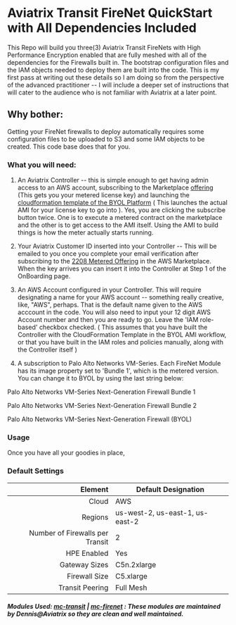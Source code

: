 # Aviatrix Transit FireNet QuickStart with All Dependencies Included 

This Repo will build you three(3) Aviatrix Transit FireNets with High Performance Encryption enabled that are fully meshed with all of the dependencies for the Firewalls built in. The bootstrap configuration files and the IAM objects needed to deploy them are built into the code. This is my first pass at writing out these details so I am doing so from the perspective of the advanced practitioner -- I will include a deeper set of instructions that will cater to the audience who is not familiar with Aviatrix at a later point. 

## Why bother: 

Getting your FireNet firewalls to deploy automatically requires some configuration files to be uploaded to S3 and some IAM objects to be created. This code base does that for you. 

### What you will need: 

1. An Aviatrix Controller -- this is simple enough to get having admin access to an AWS account, subscribing to the Marketplace [offering](https://aws.amazon.com/marketplace/pp/prodview-qzvzwigqw72ek?sr=0-3&ref_=beagle&applicationId=AWSMPContessa) (This gets you your metered license key) and launching the [cloudformation template of the BYOL Platform](https://aws.amazon.com/marketplace/pp/prodview-nsys2ingy6m3w?sr=0-2&ref_=beagle&applicationId=AWSMPContessa) ( This launches the actual AMI for your license key to go into ). Yes, you are clicking the subscribe button twice. One is to execute a metered contract on the marketplace and the other is to get access to the AMI itself. Using the AMI to build things is how the meter actually starts running. 

2. Your Aviatrix Customer ID inserted into your Controller -- This will be emailed to you once you complete your email verification after subscribing to the [2208 Metered Offering](https://aws.amazon.com/marketplace/pp/prodview-qzvzwigqw72ek?sr=0-3&ref_=beagle&applicationId=AWSMPContessa) in the AWS Marketplace. When the key arrives you can insert it into the Controller at Step 1 of the OnBoarding page. 

3. An AWS Account configured in your Controller. This will require designating a name for your AWS account -- something really creative, like, "AWS", perhaps. That is the default name given to the AWS acccount in the code. You will also need to input your 12 digit AWS Account number and then you are ready to go. Leave the 'IAM role-based' checkbox checked. ( This assumes that you have built the Controller with the CloudFormation Template in the BYOL AMI workflow, or that you have built in the IAM roles and policies manually, along with the Controller itself )

4. A subscription to Palo Alto Networks VM-Series. Each FireNet Module has its image property set to 'Bundle 1', which is the metered version. You can change it to BYOL by using the last string below: 

<p>Palo Alto Networks VM-Series Next-Generation Firewall Bundle 1</p>
<p>Palo Alto Networks VM-Series Next-Generation Firewall Bundle 2</p>
<p>Palo Alto Networks VM-Series Next-Generation Firewall (BYOL)</p>

### Usage

Once you have all your goodies in place, 

### Default Settings 

| Element  | Default Designation  | 
|-----:|---------------|
|    Cloud |AWS        |
|  Regions    | us-west-2, us-east-1, us-east-2               |
|      Number of Firewalls per Transit| 2              |
| HPE Enabled| Yes |
|Gateway Sizes| C5n.2xlarge | 
|Firewall Size| C5.xlarge|
|Transit Peering| Full Mesh | 

##### Modules Used: [mc-transit](https://github.com/terraform-aviatrix-modules/terraform-aviatrix-mc-transit) | [mc-firenet](https://github.com/terraform-aviatrix-modules/terraform-aviatrix-mc-firenet) : These modules are maintained by Dennis@Aviatrix so they are clean and well maintained. 
